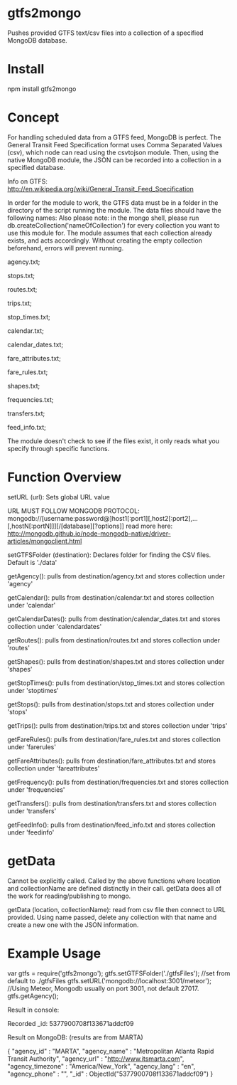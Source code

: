 gtfs2mongo
==========

Pushes provided GTFS text/csv files into a collection of a specified MongoDB database.

Install
===
npm install gtfs2mongo

Concept
===

For handling scheduled data from a GTFS feed, MongoDB is perfect. The General Transit Feed Specification format uses Comma Separated Values (csv), which node can read using the csvtojson module. Then, using the native MongoDB module, the JSON can be recorded into a collection in a specified database. 

Info on GTFS: http://en.wikipedia.org/wiki/General_Transit_Feed_Specification

In order for the module to work, the GTFS data must be in a folder in the directory of the script running the module. The data files should have the following names:
Also please note: in the mongo shell, please run db.createCollection('nameOfCollection') for every collection you want to use this module for. The module assumes that each collection already
exists, and acts accordingly. Without creating the empty collection beforehand, errors will prevent running.

agency.txt;

stops.txt;

routes.txt;

trips.txt;

stop_times.txt;

calendar.txt;

calendar_dates.txt;

fare_attributes.txt;

fare_rules.txt;

shapes.txt;

frequencies.txt;

transfers.txt;

feed_info.txt;

The module doesn't check to see if the files exist, it only reads what you specify through specific functions.

Function Overview
========

setURL (url):
  Sets global URL value 
  
URL MUST FOLLOW MONGODB PROTOCOL:   mongodb://[username:password@]host1[:port1][,host2[:port2],...[,hostN[:portN]]][/[database][?options]]
read more here: http://mongodb.github.io/node-mongodb-native/driver-articles/mongoclient.html 
  
setGTFSFolder (destination):
  Declares folder for finding the CSV files. Default is './data'
  
getAgency():
  pulls from destination/agency.txt and stores collection under 'agency'
  
getCalendar():
  pulls from destination/calendar.txt and stores collection under 'calendar'
  
getCalendarDates():
  pulls from destination/calendar_dates.txt and stores collection under 'calendardates'
  
getRoutes():
  pulls from destination/routes.txt and stores collection under 'routes'
  
getShapes():
  pulls from destination/shapes.txt and stores collection under 'shapes'
  
getStopTimes():
  pulls from destination/stop_times.txt and stores collection under 'stoptimes'

getStops():
  pulls from destination/stops.txt and stores collection under 'stops'

getTrips():
  pulls from destination/trips.txt and stores collection under 'trips'

getFareRules():
  pulls from destination/fare_rules.txt and stores collection under 'farerules'

getFareAttributes():
  pulls from destination/fare_attributes.txt and stores collection under 'fareattributes'

getFrequency():
  pulls from destination/frequencies.txt and stores collection under 'frequencies'
  
getTransfers():
  pulls from destination/transfers.txt and stores collection under 'transfers'

getFeedInfo():
  pulls from destination/feed_info.txt and stores collection under 'feedinfo'
  
  
getData
=====
Cannot be explicitly called. Called by the above functions where location and collectionName are
defined distinctly in their call. getData does all of the work for reading/publishing to mongo.

getData (location, collectionName):
  read from csv file then connect to URL provided. Using name passed, delete any collection with 
  that name and create a new one with the JSON information.

Example Usage
========
var gtfs = require('gtfs2mongo');
gtfs.setGTFSFolder('./gtfsFiles'); //set from default to ./gtfsFiles
gtfs.setURL('mongodb://localhost:3001/meteor'); //Using Meteor, Mongodb usually on port 3001, not default 27017.
gtfs.getAgency();

Result in console:

Recorded _id: 5377900708f133671addcf09


Result on MongoDB: (results are from MARTA)

{ "agency_id" : "MARTA", "agency_name" : "Metropolitan Atlanta Rapid Transit Authority", "agency_url" : "http://www.itsmarta.com", "agency_timezone" : "America/New_York", "agency_lang" : "en", "agency_phone" : "", "_id" : ObjectId("5377900708f133671addcf09") }









